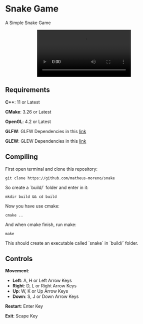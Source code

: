 # Snake Game

A Simple Snake Game

<div align="center">
  <video src="https://user-images.githubusercontent.com/125079293/229371004-6349e8eb-24fa-4761-abed-86bdbac1b886.mp4"/>
</div>


## Requirements

**C++**: 11 or Latest

**CMake**: 3.26 or Latest

**OpenGL**: 4.2 or Latest

**GLFW**: GLFW Dependencies in this [link](https://www.glfw.org/docs/latest/compile.html)

**GLEW**: GLEW Dependencies in this [link](https://glew.sourceforge.net/build.html)

## Compiling

First open terminal and clone this repository:

```shell
git clone https://github.com/matheus-moreno/snake
```

So create a ´build/´ folder and enter in it:

```shell
mkdir build && cd build
```

Now you have use cmake:

```shell
cmake ..
```

And when cmake finish, run make:

```shell
make
```

This should create an executable called ´snake´ in ´build/´ folder.

## Controls

**Movement**:

- **Left**: A, H or Left Arrow Keys
- **Right**: D, L or Right Arrow Keys
- **Up**: W, K or Up Arrow Keys
- **Down**: S, J or Down Arrow Keys

**Restart**: Enter Key

**Exit**: Scape Key
